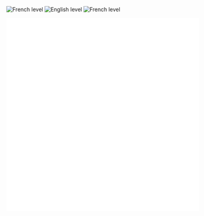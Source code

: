 ![French level](https://img.shields.io/badge/PT--BR-N-brightgreen)
![English level](https://img.shields.io/badge/EN-C2-green)
![French level](https://img.shields.io/badge/FR-B1-yellow)

![Metrics](https://github.com/AtilioA/AtilioA/blob/master/github-metrics.svg)
